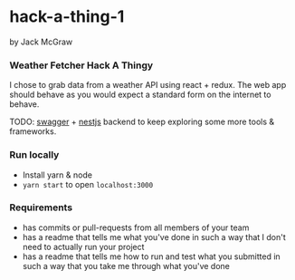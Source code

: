 # hack-a-thing-1

by Jack McGraw

### Weather Fetcher Hack A Thingy

I chose to grab data from a weather API using react + redux. The web app should behave as you would expect a standard form on the internet to behave.

TODO: [swagger](https://swagger.io/) + [nestjs](https://docs.nestjs.com/) backend to keep exploring some more tools & frameworks.

### Run locally

- Install yarn & node
- `yarn start` to open `localhost:3000`

### Requirements

- has commits or pull-requests from all members of your team
- has a readme that tells me what you've done in such a way that I don't need to actually run your project
- has a readme that tells me how to run and test what you submitted in such a way that you take me through what you've done
